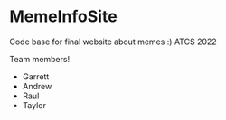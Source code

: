 # MemeInfoSite
Code base for final website about memes :) ATCS 2022

Team members!
- Garrett
- Andrew
- Raul 
- Taylor 

